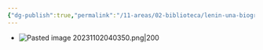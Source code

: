 ```yaml
---
{"dg-publish":true,"permalink":"/11-areas/02-biblioteca/lenin-una-biografia/","noteIcon":""}
---
```


- ![Pasted image 20231102040350.png|200](/img/user/10%20Entrada%20%F0%9F%9B%92/%F0%9F%92%BE%20Adjuntos/Pasted%20image%2020231102040350.png)